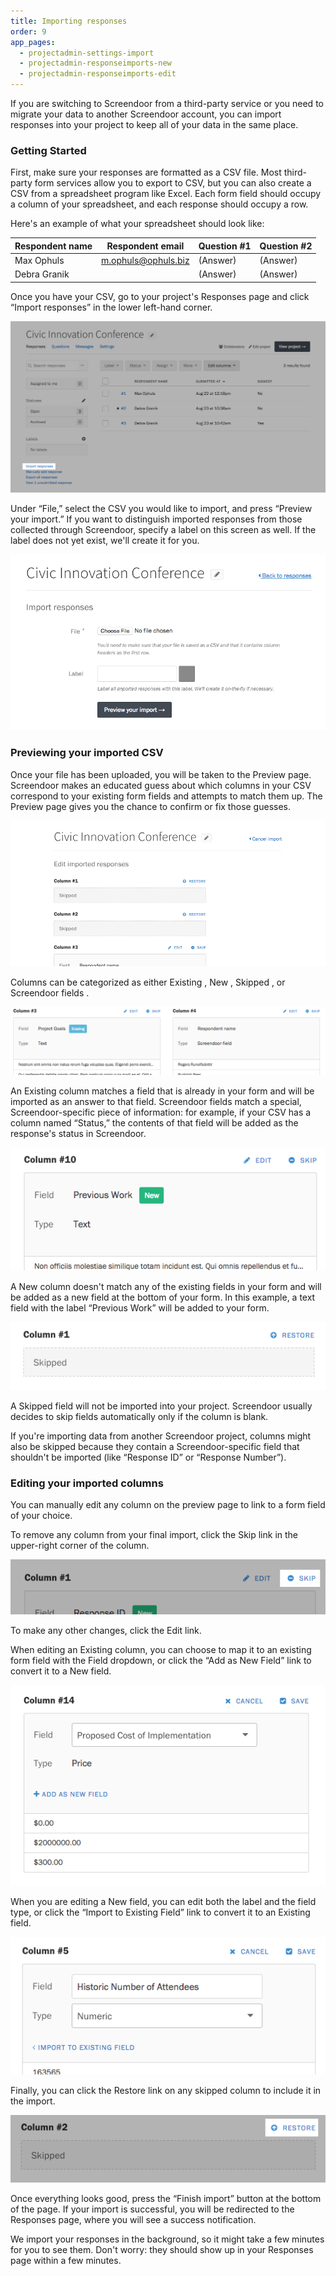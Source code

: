 ```yaml
---
title: Importing responses
order: 9
app_pages:
  - projectadmin-settings-import
  - projectadmin-responseimports-new
  - projectadmin-responseimports-edit
---
```


If you are switching to Screendoor from a third-party service or you need to migrate your data to another Screendoor account, you can import responses into your project to keep all of your data in the same place.

### Getting Started

First, make sure your responses are formatted as a CSV file. Most third-party form services allow you to export to CSV, but you can also create a CSV from a spreadsheet program like Excel. Each form field should occupy a column of your spreadsheet, and each response should occupy a row.

Here's an example of what your spreadsheet should look like:

| Respondent name | Respondent email    | Question #1 | Question #2 |
|-----------------|---------------------|-------------|-------------|
| Max Ophuls      | m.ophuls@ophuls.biz | (Answer)    | (Answer)    |
| Debra Granik    |                     | (Answer)    | (Answer)    |


Once you have your CSV, go to your project's Responses page and click &ldquo;Import responses&rdquo; in the lower left-hand corner.

![Link to the Import responses page.](../images/import_1.png)

Under &ldquo;File,&rdquo; select the CSV you would like to import, and press &ldquo;Preview your import.&rdquo; If you want to distinguish imported responses from those collected through Screendoor, specify a label on this screen as well. If the label does not yet exist, we'll create it for you.

![The Import responses page.](../images/import_2.png)

### Previewing your imported CSV

Once your file has been uploaded, you will be taken to the Preview page. Screendoor makes an educated guess about which columns in your CSV correspond to your existing form fields and attempts to match them up. The Preview page gives you the chance to confirm or fix those guesses.

![Previewing your import.](../images/import_3.png)

Columns can be categorized as either <span class='label label_info'>Existing</span> , <span class='label label_success'>New</span> , <span class="label label_error">Skipped</span> , or <span class='label'>Screendoor fields</span> .

![Existing columns and Screendoor fields.](../images/import_existing.png)

An <span class='label label_info'>Existing</span> column matches a field that is already in your form and will be imported as an answer to that field. <span class='label'>Screendoor fields</span> match a special, Screendoor-specific piece of information: for example, if your CSV has a column named &ldquo;Status,&rdquo; the contents of that field will be added as the response's status in Screendoor.

![Importing new fields.](../images/import_new.png)

A <span class='label label_success'>New</span> column doesn't match any of the existing fields in your form and will be added as a new field at the bottom of your form. In this example, a text field with the label &ldquo;Previous Work&rdquo; will be added to your form.

![Skipping imported fields.](../images/import_skipped.png)

A <span class="label label_error">Skipped</span> field will not be imported into your project. Screendoor usually decides to skip fields automatically only if the column is blank.

If you're importing data from another Screendoor project, columns might also be skipped because they contain a Screendoor-specific field that shouldn't be imported (like &ldquo;Response ID&rdquo; or &ldquo;Response Number&rdquo;).

### Editing your imported columns

You can manually edit any column on the preview page to link to a form field of your choice.

To remove any column from your final import, click the Skip link in the upper-right corner of the column.

![Skipping imported fields.](../images/import_preview_1.png)

To make any other changes, click the Edit link.

When editing an <span class='label label_info'>Existing</span> column, you can choose to map it to an existing form field with the Field dropdown, or click the &ldquo;Add as New Field&rdquo; link to convert it to a <span class='label label_success'>New</span> field.

![Editing an existing form field.](../images/import_preview_2.png)

When you are editing a <span class='label label_success'>New</span> field, you can edit both the label and the field type, or click the &ldquo;Import to Existing Field&rdquo; link to convert it to an <span class='label label_info'>Existing</span> field.

![Editing a new form field.](../images/import_preview_3.png)

Finally, you can click the Restore link on any skipped column to include it in the import.

![Restoring a skipped form field.](../images/import_preview_4.png)

Once everything looks good, press the &ldquo;Finish import&rdquo; button at the bottom of the page. If your import is successful, you will be redirected to the Responses page, where you will see a success notification.

We import your responses in the background, so it might take a few minutes for you to see them. Don't worry: they should show up in your Responses page within a few minutes.
